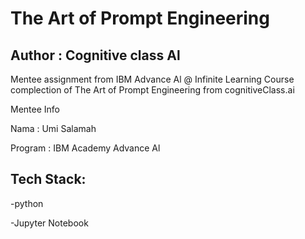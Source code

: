 # The Art of Prompt Engineering 
## Author : Cognitive class Al

Mentee assignment from IBM Advance Al @ Infinite Learning 
Course complection of The Art of Prompt Engineering from cognitiveClass.ai

Mentee Info

Nama : Umi Salamah 

Program : IBM Academy Advance Al  

## Tech Stack:

-python

-Jupyter Notebook



